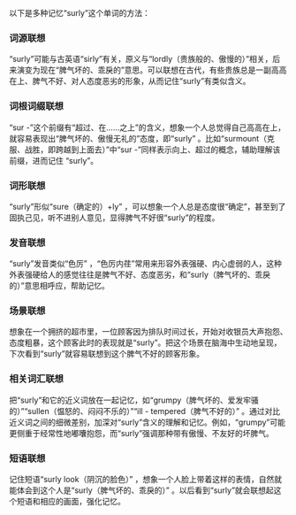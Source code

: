 以下是多种记忆“surly”这个单词的方法：

### 词源联想
“surly”可能与古英语“sirly”有关，原义与“lordly（贵族般的、傲慢的）”相关，后来演变为现在“脾气坏的、乖戾的”意思。可以联想在古代，有些贵族总是一副高高在上、脾气不好、对人态度恶劣的形象，从而记住“surly”有类似含义。

### 词根词缀联想
“sur -”这个前缀有“超过、在……之上”的含义，想象一个人总觉得自己高高在上，就容易表现出“脾气坏的、傲慢无礼的”态度，即“surly” 。比如“surmount（克服、战胜，即跨越到上面去）”中“sur -”同样表示向上、超过的概念，辅助理解该前缀，进而记住 “surly”。

### 词形联想
“surly”形似“sure（确定的）+ly” ，可以想象一个人总是态度很“确定”，甚至到了固执己见，听不进别人意见，显得脾气不好很“surly”的程度。 

### 发音联想
“surly”发音类似“色厉” ，“色厉内荏”常用来形容外表强硬、内心虚弱的人，这种外表强硬给人的感觉往往是脾气不好、态度恶劣，和“surly（脾气坏的、乖戾的）”意思相呼应，帮助记忆。

### 场景联想
想象在一个拥挤的超市里，一位顾客因为排队时间过长，开始对收银员大声抱怨、态度粗暴，这个顾客此时的表现就是“surly”。把这个场景在脑海中生动地呈现，下次看到“surly”就容易联想到这个脾气不好的顾客形象。

### 相关词汇联想
把“surly”和它的近义词放在一起记忆，如“grumpy（脾气坏的、爱发牢骚的）”“sullen（愠怒的、闷闷不乐的）”“ill - tempered（脾气不好的）” 。通过对比近义词之间的细微差别，加深对“surly”含义的理解和记忆。例如，“grumpy”可能更侧重于经常性地嘟囔抱怨，而“surly”强调那种带有傲慢、不友好的坏脾气。

### 短语联想
记住短语“surly look（阴沉的脸色）” ，想象一个人脸上带着这样的表情，自然就能体会到这个人是“surly（脾气坏的、乖戾的）” 。以后看到“surly”就会联想起这个短语和相应的画面，强化记忆。 